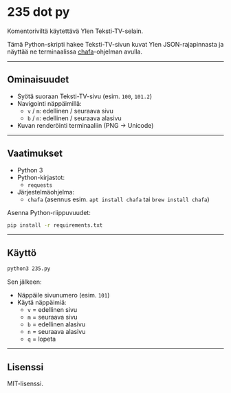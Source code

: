 # 235 dot py

Komentoriviltä käytettävä Ylen Teksti-TV-selain.

Tämä Python-skripti hakee Teksti-TV-sivun kuvat Ylen JSON-rajapinnasta ja näyttää ne terminaalissa [chafa](https://hpjansson.org/chafa/)-ohjelman avulla.

---

## Ominaisuudet

- Syötä suoraan Teksti-TV-sivu (esim. `100`, `101.2`)
- Navigointi näppäimillä:
  - `v` / `m`: edellinen / seuraava sivu
  - `b` / `n`: edellinen / seuraava alasivu
- Kuvan renderöinti terminaaliin (PNG → Unicode)

---

## Vaatimukset

- Python 3
- Python-kirjastot:
  - `requests`
- Järjestelmäohjelma:
  - `chafa` (asennus esim. `apt install chafa` tai `brew install chafa`)

Asenna Python-riippuvuudet:

```bash
pip install -r requirements.txt
```

---

## Käyttö

```bash
python3 235.py
```

Sen jälkeen:

- Näppäile sivunumero (esim. `101`)
- Käytä näppäimiä:
  - `v` = edellinen sivu
  - `m` = seuraava sivu
  - `b` = edellinen alasivu
  - `n` = seuraava alasivu
  - `q` = lopeta

---

## Lisenssi

MIT-lisenssi.
```

